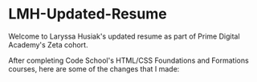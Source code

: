 # LMH-Updated-Resume
Welcome to Laryssa Husiak's updated resume as part of Prime Digital Academy's Zeta cohort. 

After completing Code School's HTML/CSS Foundations and Formations courses, here are some of the changes that I made:


